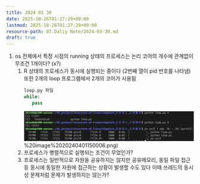 ```yaml
---
title: 2024 03 30
date: 2025-10-26T01:27:29+09:00
lastmod: 2025-10-26T01:27:29+09:00
resource-path: 07.Daliy Note/2024-03-30.md
draft: true
---
```

1. os 전체에서 특정 시점의 running 상태의 프로세스는 논리 코어의 개수에 관계없이 무조건 1개이다?
   (x?)
	1. R 상태의 프로세스가 동시에 실행되는 중이다 (2번째 열이 pid 번호를 나타냄) 또한 2개의 loop 프로그램에서 2개의 코어가 사용됨
	   ```python
	   loop.py 파일
	   while:
	      pass
	   ```
	   ![](../08.media/20240401150006.png)%20image%2020240401150006.png)
	2. 프로세스가 병렬적으로 실행되는 조건이 무었인가?
	3. 프로세스는 일반적으로 자원을 공유하지는 않지만 공유메모리, 동일 파일 접근등 동시에 동일한 자원에 접근하는 상황이 발생할 수도 있다 이때 쓰레드의 동시성 문제처럼 문제가 발생하지는 않는가?
